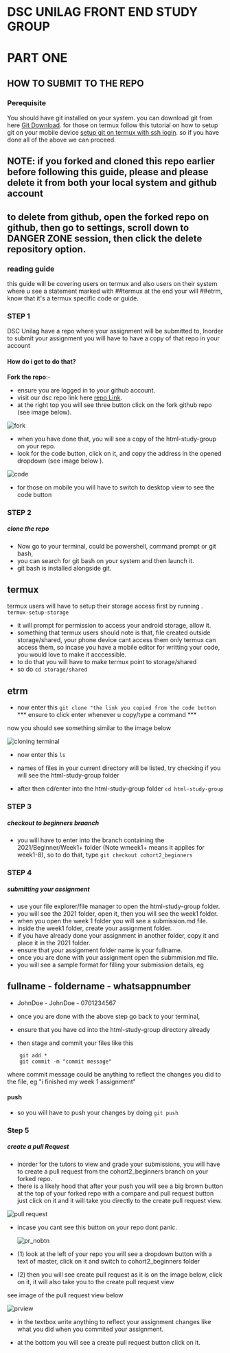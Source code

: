 # DSC UNILAG FRONT END STUDY GROUP
# PART ONE
## HOW TO SUBMIT TO THE REPO

### Perequisite 
You should have git installed on your system.
you can download git from here [Git Download](https://git-scm.com/downloads).
for those on termux follow this tutorial on how to setup git on your mobile device [setup git on termux with ssh login](https://www.youtube.com/watch?v=qQzDXjPa-14&t=1749s).
so if you have done all of the above we can proceed.

## NOTE: if you forked and cloned this repo earlier before following this guide, please and please delete it from both your local system and github account
## to delete from github, open the forked repo on github, then go to settings, scroll down to DANGER ZONE session, then click the  delete repository option.

### reading guide 
this guide will be covering users on termux and also users on their system 
where u see a statement marked with ##termux at the end your will ##etrm, know that it's a termux specific code or guide.

### STEP 1
DSC Unilag have a repo where your assignment will be submitted to, Inorder  to submit your assignment you will have to have a copy of that repo in your account
#### How do i get to do that?
**Fork the repo**:-
- ensure you are logged  in to your github account.
- visit our dsc repo link here [repo Link](https://github.com/DSC-Unilag/HTML-Study-Group).
- at the right top you will see three button click on the fork github repo (see image below).

 ![fork](https://i.ibb.co/S3z8dSZ/Screenshot-675-LI.jpg "fork a repo")
 
- when you have done that, you will see a copy of the html-study-group on your repo.
- look for the code button, click on it, and copy the address in the opened dropdown  (see image below ).

![code](https://i.ibb.co/7bn7MTr/Screenshot-678-LI.jpg "code copy link")

- for those on mobile you will have to switch to desktop view to see the code button

### STEP 2
##### clone the repo
- Now go to your terminal, could be powershell, command prompt or git bash, 
- you can search for git bash on your system and then launch it. 
- git bash is installed alongside git.
## termux
termux users will have to setup their storage access first by running .
``` termux-setup-storage ```
- it will prompt for permission to access your android storage, allow it.
- something that termux users should note is that, file created outside storage/shared, your phone device cant access them only termux can access them, so incase you have a mobile editor for writting your code, you would love to make it acccessible. 
- to do that you will have to make termux point to storage/shared 
- so do ```cd storage/shared ```
## etrm

- now enter this
``` git clone "the link you copied from the code button  ```
*** ensure to click enter whenever u copy/type a command ***

now you should see something similar to the image below

![cloning terminal](https://i.ibb.co/PW2DvpN/Screenshot-680.png "cloning repo")

- now enter this ```ls```
- names of files in your current directory will be listed, try checking if you will see the html-study-group folder

- after then cd/enter into the html-study-group folder
```cd html-study-group```

### STEP 3
##### checkout to beginners braanch
- you will have to enter into the branch containing the 2021/Beginner/Week1+ folder (Note wmeek1+ means it applies for week1-8), so to do that, type
``` git checkout cohort2_beginners ```


### STEP 4
##### submitting your assignment
- use your file explorer/file manager to open the html-study-group folder.
- you will see the 2021 folder, open it, then you will see the week1 folder.
- when you open the week 1 folder you will see a submission.md file.
- inside the week1 folder, create your assignment folder.
- if you have already done your assignment in another folder, copy it and place it in the 2021 folder.
- ensure that your assignment folder name is your fullname.
- once you are done with your assignment open the submmision.md file.
- you will see a sample format for filling your submission details,
eg
## fullname - foldername - whatsappnumber
- JohnDoe - JohnDoe - 0701234567

- once you are done with the above step go back to your terminal, 
- ensure that you have cd into the html-study-group directory already
- then stage and commit your files like this
``` 
    git add *
    git commit -m "commit message"
 ```
 where commit message could be anything to reflect the changes you did to the file, eg "i finished my week 1 assignment"
 
 #### push
 - so you will have to push your changes
 by doing
 ``` git push ```
 
 ### Step 5
 ##### create a pull Request
 - inorder for the tutors to view and grade your submissions, you will have to create a pull request from the cohort2_beginners branch on your forked repo.
 - there is a likely hood that after your push you will see a big brown button at the top of your forked repo with a compare and pull request button 
 just click on it and it will take you directly to the create pull request view.
 
 ![pull request](https://i.ibb.co/w05kddw/Screenshot-681.png "creating a pull request")
 
 - incase you cant see this button on your repo dont panic.
 
    ![pr_nobtn](https://i.ibb.co/6mLTzcX/Screenshot-679-LI.jpg "pull request no button")
    
 - (1) look at the left of your repo you will see a dropdown button with a text of master, click on it and switch to cohort2_beginners folder
 
 - (2) then you will see create pull request as it is on the image below, click on it, it will also take you to the create pull request view
 
 see image of the pull request view below
 
 ![prview](https://i.ibb.co/8BcKDHM/Screenshot-682.png "pull request view")
 
 - in the textbox write anything to reflect your assignment changes like what you did when you commited your assignment.
 
 - at the bottom you will see a create pull request button click on it.










